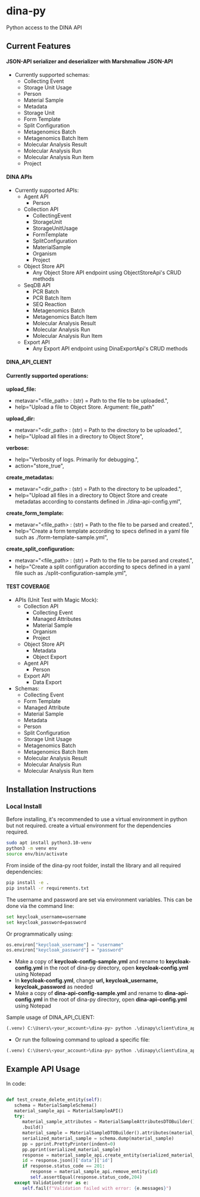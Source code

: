 # dina-py

Python access to the DINA API

## Current Features

#### JSON-API serializer and deserializer with Marshmallow JSON-API
- Currently supported schemas:
    - Collecting Event
    - Storage Unit Usage
    - Person
    - Material Sample
    - Metadata
    - Storage Unit
    - Form Template
    - Split Configuration
    - Metagenomics Batch
    - Metagenomics Batch Item
    - Molecular Analysis Result
    - Molecular Analysis Run
    - Molecular Analysis Run Item
    - Project
#### DINA APIs
- Currently supported APIs:
    - Agent API
      - Person
    - Collection API
      - CollectingEvent
      - StorageUnit
      - StorageUnitUsage
      - FormTemplate
      - SplitConfiguration
      - MaterialSample
      - Organism
      - Project
    - Object Store API
      - Any Object Store API endpoint using ObjectStoreApi's CRUD methods 
    - SeqDB API
      - PCR Batch
      - PCR Batch Item
      - SEQ Reaction
      - Metagenomics Batch
      - Metagenomics Batch Item
      - Molecular Analysis Result
      - Molecular Analysis Run
      - Molecular Analysis Run Item
    - Export API
      - Any Export API endpoint using DinaExportApi's CRUD methods 
  
#### DINA_API_CLIENT
#### Currently supported operations:
   **upload_file:**
   - metavar="<file_path> : (str) = Path to the file to be uploaded.",
   - help="Upload a file to Object Store. Argument: file_path"
     
   **upload_dir:**
   - metavar="<dir_path> : (str) = Path to the directory to be uploaded.",
   - help="Upload all files in a directory to Object Store",
   
   **verbose:**
   - help="Verbosity of logs. Primarily for debugging.",
   - action="store_true",

   **create_metadatas:**
   - metavar="<dir_path> : (str) = Path to the directory to be uploaded.",
   - help="Upload all files in a directory to Object Store and create metadatas according to constants defined in ./dina-api-config.yml",

   **create_form_template:**
   - metavar="<file_path> : (str) = Path to the file to be parsed and created.",
   - help="Create a form template according to specs defined in a yaml file such as ./form-template-sample.yml",

   **create_split_configuration:**
   - metavar="<file_path> : (str) = Path to the file to be parsed and created.",
   - help="Create a split configuration according to specs defined in a yaml file such as ./split-configuration-sample.yml",

#### TEST COVERAGE
- APIs (Unit Test with Magic Mock):
    - Collection API
      - Collecting Event
      - Managed Attributes
      - Material Sample
      - Organism
      - Project
    - Object Store API
      - Metadata
      - Object Export
    - Agent API
      - Person
    - Export API
      - Data Export
- Schemas:
   - Collecting Event
   - Form Template
   - Managed Attribute
   - Material Sample
   - Metadata
   - Person
   - Split Configuration
   - Storage Unit Usage
   - Metagenomics Batch
   - Metagenomics Batch Item
   - Molecular Analysis Result
   - Molecular Analysis Run
   - Molecular Analysis Run Item

## Installation Instructions
### Local Install

Before installing, it's recommended to use a virtual environment in python but not required. create 
a virtual environment for the dependencies required.

```bash
sudo apt install python3.10-venv
python3 -m venv env
source env/bin/activate
```
From inside of the dina-py root folder, install the library and all required dependencies:

```bash
pip install -e .
pip install -r requirements.txt
```

The username and password are set via environment variables. This can be done via the command line:

```bash
set keycloak_username=username
set keycloak_password=password
```

Or programmatically using:

```py
os.environ["keycloak_username"] = "username"
os.environ["keycloak_password"] = "password"
```

* Make a copy of **keycloak-config-sample.yml** and rename to **keycloak-config.yml** in the root of dina-py directory, open **keycloak-config.yml** using Notepad
* In **keycloak-config.yml**, change **url, keycloak_username, keycloak_password** as needed
* Make a copy of **dina-api-config-sample.yml** and rename to **dina-api-config.yml** in the root of dina-py directory, open **dina-api-config.yml** using Notepad

Sample usage of DINA_API_CLIENT:
```py
(.venv) C:\Users\<your_account>\dina-py> python .\dinapy\client\dina_api_client.py -upload_dir '<object_upload_dir>'
```
* Or run the following command to upload a specific file:
```py
(.venv) C:\Users\<your_account>\dina-py> python .\dinapy\client\dina_api_client.py -upload_file '<object_upload_dir>/<file_name>'
```

## Example API Usage

In code:
```py

def test_create_delete_entity(self):
   schema = MaterialSampleSchema()
   material_sample_api = MaterialSampleAPI()
   try:
      material_sample_attributes = MaterialSampleAttributesDTOBuilder().group("aafc").materialSampleName("test").materialSampleType("WHOLE_ORGANISM")\
      .build()
      material_sample = MaterialSampleDTOBuilder().attributes(material_sample_attributes).build()
      serialized_material_sample = schema.dump(material_sample)
      pp = pprint.PrettyPrinter(indent=0)
      pp.pprint(serialized_material_sample)
      response = material_sample_api.create_entity(serialized_material_sample)
      id = response.json()['data']['id']
      if response.status_code == 201:
         response = material_sample_api.remove_entity(id)
         self.assertEqual(response.status_code,204)
   except ValidationError as e:
      self.fail(f"Validation failed with error: {e.messages}")